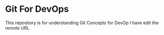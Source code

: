 # Git For DevOps


This repository is for understanding Git Concepts for DevOp
I have edit the remote URL
